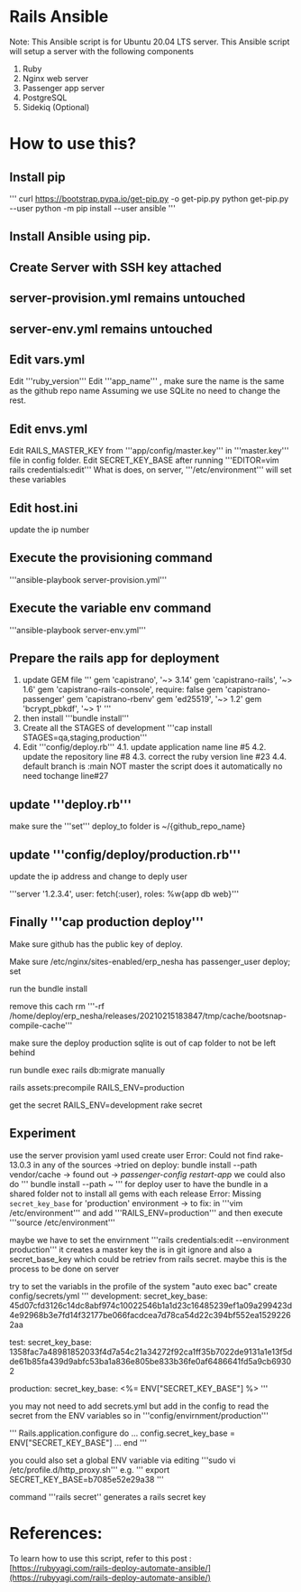 # Rails Ansible

Note: This Ansible script is for Ubuntu 20.04 LTS server.
This Ansible script will setup a server with the following components

1. Ruby
2. Nginx web server
3. Passenger app server
4. PostgreSQL
5. Sidekiq (Optional)


# How to use this?

## Install pip
'''
curl https://bootstrap.pypa.io/get-pip.py -o get-pip.py
python get-pip.py --user
python -m pip install --user ansible
'''
## Install Ansible using pip.
## Create Server with SSH key attached
## server-provision.yml remains untouched
## server-env.yml  remains untouched
## Edit vars.yml
Edit '''ruby_version'''
Edit '''app_name''' , make sure the name is the same as the github repo name
Assuming we use SQLite no need to change the rest.
## Edit envs.yml
Edit RAILS_MASTER_KEY from '''app/config/master.key'''
in '''master.key''' file in config folder.
Edit SECRET_KEY_BASE after running '''EDITOR=vim rails credentials:edit'''
What is does, on server, '''/etc/environment''' will set these variables
## Edit host.ini
update the ip number
## Execute the provisioning command
'''ansible-playbook server-provision.yml'''
## Execute the variable env command
'''ansible-playbook server-env.yml'''
## Prepare the rails app for deployment
1. update GEM file
'''
gem 'capistrano', '~> 3.14'
gem 'capistrano-rails', '~> 1.6'
gem 'capistrano-rails-console', require: false
gem 'capistrano-passenger'
gem 'capistrano-rbenv'
gem 'ed25519', '~> 1.2'
gem 'bcrypt_pbkdf', '~> 1'
'''
2. then install
'''bundle install'''
3. Create all the STAGES of development
'''cap install STAGES=qa,staging,production'''
4. Edit '''config/deploy.rb'''
4.1. update application name line #5
4.2. update the repository line #8
4.3. correct the ruby version line #23
4.4. default branch is :main NOT master the script does it automatically no need tochange line#27
## update '''deploy.rb'''
make sure the '''set''' deploy_to folder is ~/{github_repo_name}
## update '''config/deploy/production.rb'''
update the ip address and change to deply user

'''server '1.2.3.4', user: fetch(:user), roles: %w{app db web}'''

## Finally '''cap production deploy'''


Make sure github has the public key of deploy.

Make sure /etc/nginx/sites-enabled/erp_nesha has passenger_user deploy; set

run the bundle install

remove this cach rm '''-rf /home/deploy/erp_nesha/releases/20210215183847/tmp/cache/bootsnap-compile-cache'''

make sure the deploy production sqlite is out of cap folder to not be left behind

run bundle exec rails db:migrate manually 

rails assets:precompile RAILS_ENV=production

get the secret
RAILS_ENV=development rake secret 

## Experiment
use the server provision yaml
used create user
Error: Could not find rake-13.0.3 in any of the sources ->tried on deploy: bundle install --path vendor/cache -> found out -> *passenger-config restart-app* we could also do ''' bundle install --path ~ ''' for deploy user to have the bundle in a shared folder not to install all gems with each release
Error: Missing `secret_key_base` for 'production' environment -> to fix: in '''vim /etc/environment''' and add '''RAILS_ENV=production''' and then execute '''source /etc/environment'''

maybe we have to set the envirnment '''rails credentials:edit --environment production'''
it creates a master key the is in git ignore and also a secret_base_key which could be retriev from rails secret. maybe this is the process to be done on server

try to set the variabls in the profile of the system "auto exec bac"
create config/secrets/yml
'''
development:
  secret_key_base: 45d07cfd3126c14dc8abf974c10022546b1a1d23c16485239ef1a09a299423d4e92968b3e7fd14f32177be066facdcea7d78ca54d22c394bf552ea15292262aa

test:
  secret_key_base: 1358fac7a48981852033f4d7a54c21a34272f92ca1ff35b7022de9131a1e13f5dde61b85fa439d9abfc53ba1a836e805be833b36fe0af6486641fd5a9cb69302

production:
  secret_key_base: <%= ENV["SECRET_KEY_BASE"] %>
'''

you may not need to add secrets.yml but add in the config to read the secret from the ENV variables
so in '''config/envirnment/production'''

'''
Rails.application.configure do
    ...
    config.secret_key_base = ENV["SECRET_KEY_BASE"]
    ...
end
'''

you could also set a global ENV variable via editing
'''sudo vi /etc/profile.d/http_proxy.sh'''
e.g.
'''
export SECRET_KEY_BASE=b7085e52e29a38
'''


command '''rails secret'' generates a rails secret key











# References:
To learn how to use this script, refer to this post : [https://rubyyagi.com/rails-deploy-automate-ansible/](https://rubyyagi.com/rails-deploy-automate-ansible/)